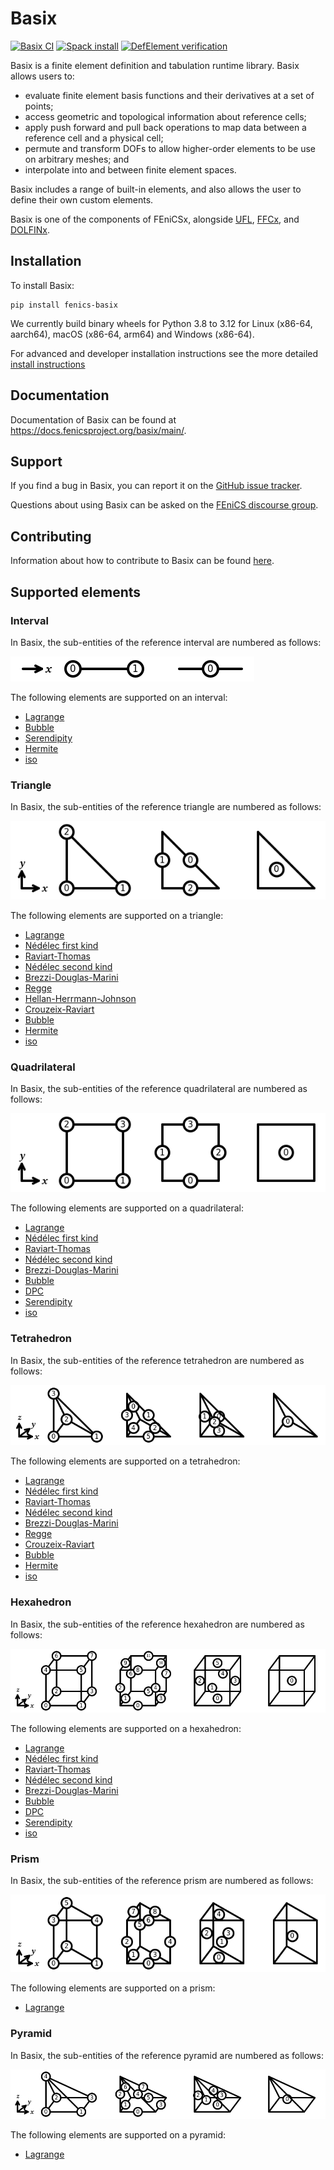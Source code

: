# Basix

[![Basix CI](https://github.com/FEniCS/basix/actions/workflows/pythonapp.yml/badge.svg)](https://github.com/FEniCS/basix/actions/workflows/pythonapp.yml)
[![Spack install](https://github.com/FEniCS/basix/actions/workflows/spack.yml/badge.svg)](https://github.com/FEniCS/basix/actions/workflows/spack.yml)
[![DefElement verification](https://defelement.org/badges/basix.ufl.svg)](https://defelement.org/verification.html)

Basix is a finite element definition and tabulation runtime library.
Basix allows users to:

- evaluate finite element basis functions and their derivatives at a set
  of points;
- access geometric and topological information about reference cells;
- apply push forward and pull back operations to map data between a
  reference cell and a physical cell;
- permute and transform DOFs to allow higher-order elements to be use on
  arbitrary meshes; and
- interpolate into and between finite element spaces.

Basix includes a range of built-in elements, and also allows the user to
define their own custom elements.

Basix is one of the components of FEniCSx, alongside
[UFL](https://github.com/fenics/ufl),
[FFCx](https://github.com/fenics/ffcx), and
[DOLFINx](https://github.com/fenics/dolfinx).


## Installation

To install Basix:
```console
pip install fenics-basix
```
We currently build binary wheels for Python 3.8 to 3.12 for Linux 
(x86-64, aarch64), macOS (x86-64, arm64) and Windows (x86-64).

For advanced and developer installation instructions see the more
detailed [install instructions](INSTALL.md)


## Documentation

Documentation of Basix can be found at
https://docs.fenicsproject.org/basix/main/.


## Support

If you find a bug in Basix, you can report it on the [GitHub issue
tracker](https://github.com/fenics/basix/issues/new?labels=bug).

Questions about using Basix can be asked on the [FEniCS discourse
group](https://fenicsproject.discourse.group/).


## Contributing

Information about how to contribute to Basix can be found
[here](CONTRIBUTING.md).

## Supported elements

### Interval

In Basix, the sub-entities of the reference interval are numbered as
follows:

![The numbering of a reference interval](joss/img/interval_numbering.png)

The following elements are supported on an interval:

  - [Lagrange](https://defelement.org/elements/lagrange.html)
  - [Bubble](https://defelement.org/elements/bubble.html)
  - [Serendipity](https://defelement.org/elements/serendipity.html)
  - [Hermite](https://defelement.org/elements/hermite.html)
  - [iso](https://defelement.org/elements/p1-iso-p2.html)


### Triangle

In Basix, the sub-entities of the reference triangle are numbered as
follows:

![The numbering of a reference triangle](joss/img/triangle_numbering.png)

The following elements are supported on a triangle:

  - [Lagrange](https://defelement.org/elements/lagrange.html)
  - [Nédélec first kind](https://defelement.org/elements/nedelec1.html)
  - [Raviart-Thomas](https://defelement.org/elements/raviart-thomas.html)
  - [Nédélec second kind](https://defelement.org/elements/nedelec2.html)
  - [Brezzi-Douglas-Marini](https://defelement.org/elements/brezzi-douglas-marini.html)
  - [Regge](https://defelement.org/elements/regge.html)
  - [Hellan-Herrmann-Johnson](https://defelement.org/elements/hellan-hermann-johnson.html)
  - [Crouzeix-Raviart](https://defelement.org/elements/crouzeix-raviart.html)
  - [Bubble](https://defelement.org/elements/bubble.html)
  - [Hermite](https://defelement.org/elements/hermite.html)
  - [iso](https://defelement.org/elements/p1-iso-p2.html)


### Quadrilateral

In Basix, the sub-entities of the reference quadrilateral are numbered
as follows:

![The numbering of a reference quadrilateral](joss/img/quadrilateral_numbering.png)

The following elements are supported on a quadrilateral:

  - [Lagrange](https://defelement.org/elements/lagrange.html)
  - [Nédélec first kind](https://defelement.org/elements/nedelec1.html)
  - [Raviart-Thomas](https://defelement.org/elements/qdiv.html)
  - [Nédélec second kind](https://defelement.org/elements/scurl.html)
  - [Brezzi-Douglas-Marini](https://defelement.org/elements/sdiv.html)
  - [Bubble](https://defelement.org/elements/bubble.html)
  - [DPC](https://defelement.org/elements/dpc.html)
  - [Serendipity](https://defelement.org/elements/serendipity.html)
  - [iso](https://defelement.org/elements/p1-iso-p2.html)


### Tetrahedron

In Basix, the sub-entities of the reference tetrahedron are numbered as
follows:

![The numbering of a reference tetrahedron](joss/img/tetrahedron_numbering.png)

The following elements are supported on a tetrahedron:

  - [Lagrange](https://defelement.org/elements/lagrange.html)
  - [Nédélec first kind](https://defelement.org/elements/nedelec1.html)
  - [Raviart-Thomas](https://defelement.org/elements/raviart-thomas.html)
  - [Nédélec second kind](https://defelement.org/elements/nedelec2.html)
  - [Brezzi-Douglas-Marini](https://defelement.org/elements/brezzi-douglas-marini.html)
  - [Regge](https://defelement.org/elements/regge.html)
  - [Crouzeix-Raviart](https://defelement.org/elements/crouzeix-raviart.html)
  - [Bubble](https://defelement.org/elements/bubble.html)
  - [Hermite](https://defelement.org/elements/hermite.html)
  - [iso](https://defelement.org/elements/p1-iso-p2.html)


### Hexahedron

In Basix, the sub-entities of the reference hexahedron are numbered as
follows:

![The numbering of a reference hexahedron](joss/img/hexahedron_numbering.png)

The following elements are supported on a hexahedron:

  - [Lagrange](https://defelement.org/elements/lagrange.html)
  - [Nédélec first kind](https://defelement.org/elements/nedelec1.html)
  - [Raviart-Thomas](https://defelement.org/elements/qdiv.html)
  - [Nédélec second kind](https://defelement.org/elements/scurl.html)
  - [Brezzi-Douglas-Marini](https://defelement.org/elements/sdiv.html)
  - [Bubble](https://defelement.org/elements/bubble.html)
  - [DPC](https://defelement.org/elements/dpc.html)
  - [Serendipity](https://defelement.org/elements/serendipity.html)
  - [iso](https://defelement.org/elements/p1-iso-p2.html)


### Prism

In Basix, the sub-entities of the reference prism are numbered as
follows:

![The numbering of a reference prism](joss/img/prism_numbering.png)

The following elements are supported on a prism:

  - [Lagrange](https://defelement.org/elements/lagrange.html)


### Pyramid

In Basix, the sub-entities of the reference pyramid are numbered as
follows:

![The numbering of a reference pyramid](joss/img/pyramid_numbering.png)

The following elements are supported on a pyramid:

  - [Lagrange](https://defelement.org/elements/lagrange.html)

